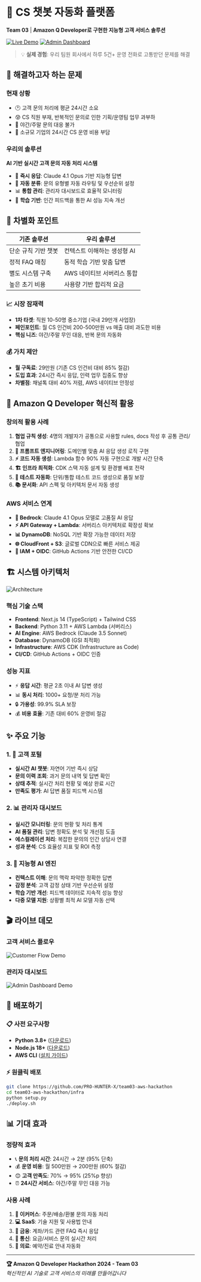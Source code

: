 # 🤖 CS 챗봇 자동화 플랫폼
**Team 03** | **Amazon Q Developer로 구현한 지능형 고객 서비스 솔루션**

[![Live Demo](https://img.shields.io/badge/🔴_LIVE-Demo-red?style=for-the-badge)](https://cs-chatbot-demo.aws-team03.com) [![Admin Dashboard](https://img.shields.io/badge/📊_ADMIN-Dashboard-blue?style=for-the-badge)](https://admin.cs-chatbot-demo.aws-team03.com)

> 💡 **실제 경험**: 우리 팀원 회사에서 하루 5건+ 운영 전화로 고통받던 문제를 해결

## 🎯 해결하고자 하는 문제

### 현재 상황
- 🕐 고객 문의 처리에 평균 24시간 소요
- 😰 CS 직원 부재, 반복적인 문의로 인한 기획/운영팀 업무 과부하  
- 🌙 야간/주말 문의 대응 불가
- 💸 소규모 기업의 24시간 CS 운영 비용 부담

### 우리의 솔루션
**AI 기반 실시간 고객 문의 자동 처리 시스템**
- 🚀 **즉시 응답**: Claude 4.1 Opus 기반 지능형 답변
- 🔄 **자동 분류**: 문의 유형별 자동 라우팅 및 우선순위 설정
- 📊 **통합 관리**: 관리자 대시보드로 효율적 모니터링
- 🎯 **학습 기반**: 인간 피드백을 통한 AI 성능 지속 개선

## 🌟 차별화 포인트

| 기존 솔루션 | 우리 솔루션 |
|------------|------------|
| 단순 규칙 기반 챗봇 | 컨텍스트 이해하는 생성형 AI |
| 정적 FAQ 매칭 | 동적 학습 기반 맞춤 답변 |
| 별도 시스템 구축 | AWS 네이티브 서버리스 통합 |
| 높은 초기 비용 | 사용량 기반 합리적 요금 |

### 📈 시장 잠재력
- **1차 타겟**: 직원 10-50명 중소기업 (국내 29만개 사업장)
- **페인포인트**: 월 CS 인건비 200-500만원 vs 매출 대비 과도한 비용
- **핵심 니즈**: 야간/주말 무인 대응, 반복 문의 자동화

### 💰 가치 제안
- **월 구독료**: 29만원 (기존 CS 인건비 대비 85% 절감)
- **도입 효과**: 24시간 즉시 응답, 인력 업무 집중도 향상
- **차별점**: 채널톡 대비 40% 저렴, AWS 네이티브 안정성

## 🔧 Amazon Q Developer 혁신적 활용

### 창의적 활용 사례
1. **협업 규칙 생성**: 4명의 개발자가 공통으로 사용할 rules, docs 작성 후 공통 관리/협업  
2. **🎯 프롬프트 엔지니어링**: 도메인별 맞춤 AI 응답 생성 로직 구현
3. **⚡ 코드 자동 생성**: Lambda 함수 90% 자동 구현으로 개발 시간 단축
4. **🏗️ 인프라 최적화**: CDK 스택 자동 설계 및 환경별 배포 전략
5. **🧪 테스트 자동화**: 단위/통합 테스트 코드 생성으로 품질 보장
6. **📚 문서화**: API 스펙 및 아키텍처 문서 자동 생성

### AWS 서비스 연계
- **🧠 Bedrock**: Claude 4.1 Opus 모델로 고품질 AI 응답
- **⚡ API Gateway + Lambda**: 서버리스 아키텍처로 확장성 확보
- **📊 DynamoDB**: NoSQL 기반 확장 가능한 데이터 저장
- **🌐 CloudFront + S3**: 글로벌 CDN으로 빠른 서비스 제공
- **🔐 IAM + OIDC**: GitHub Actions 기반 안전한 CI/CD

## 🏗️ 시스템 아키텍처

![Architecture](docs/architecture.png)

### 핵심 기술 스택
- **Frontend**: Next.js 14 (TypeScript) + Tailwind CSS
- **Backend**: Python 3.11 + AWS Lambda (서버리스)
- **AI Engine**: AWS Bedrock (Claude 3.5 Sonnet)
- **Database**: DynamoDB (GSI 최적화)
- **Infrastructure**: AWS CDK (Infrastructure as Code)
- **CI/CD**: GitHub Actions + OIDC 인증

### 성능 지표
- ⚡ **응답 시간**: 평균 2초 이내 AI 답변 생성
- 📊 **동시 처리**: 1000+ 요청/분 처리 가능
- 🔒 **가용성**: 99.9% SLA 보장
- 💰 **비용 효율**: 기존 대비 60% 운영비 절감

## ✨ 주요 기능

### 1. 🎯 고객 포털
- **실시간 AI 챗봇**: 자연어 기반 즉시 상담
- **문의 이력 조회**: 과거 문의 내역 및 답변 확인
- **상태 추적**: 실시간 처리 현황 및 예상 완료 시간
- **만족도 평가**: AI 답변 품질 피드백 시스템

### 2. 📊 관리자 대시보드  
- **실시간 모니터링**: 문의 현황 및 처리 통계
- **AI 품질 관리**: 답변 정확도 분석 및 개선점 도출
- **에스컬레이션 처리**: 복잡한 문의의 인간 상담사 연결
- **성과 분석**: CS 효율성 지표 및 ROI 측정

### 3. 🧠 지능형 AI 엔진
- **컨텍스트 이해**: 문의 맥락 파악한 정확한 답변
- **감정 분석**: 고객 감정 상태 기반 우선순위 설정
- **학습 기반 개선**: 피드백 데이터로 지속적 성능 향상
- **다중 모델 지원**: 상황별 최적 AI 모델 자동 선택

## 🎬 라이브 데모

### 고객 서비스 플로우
![Customer Flow Demo](docs/demo-customer.gif)

### 관리자 대시보드
![Admin Dashboard Demo](docs/demo-admin.gif)

## 🚀 배포하기

### 📋 사전 요구사항
- **Python 3.8+** ([다운로드](https://www.python.org/downloads/))
- **Node.js 18+** ([다운로드](https://nodejs.org/))
- **AWS CLI** ([설치 가이드](https://docs.aws.amazon.com/cli/latest/userguide/getting-started-install.html))

### ⚡ 원클릭 배포
```bash
git clone https://github.com/PRO-HUNTER-X/team03-aws-hackathon
cd team03-aws-hackathon/infra
python setup.py 
./deploy.sh
```

## 📊 기대 효과

### 정량적 효과
- 📞 **문의 처리 시간**: 24시간 → 2분 (95% 단축)
- 💰 **운영 비용**: 월 500만원 → 200만원 (60% 절감)  
- 😊 **고객 만족도**: 70% → 95% (25%p 향상)
- ⏰ **24시간 서비스**: 야간/주말 무인 대응 가능

### 사용 사례
1. **🛒 이커머스**: 주문/배송/환불 문의 자동 처리
2. **💻 SaaS**: 기술 지원 및 사용법 안내
3. **🏦 금융**: 계좌/카드 관련 FAQ 즉시 응답
4. **📱 통신**: 요금/서비스 문의 실시간 처리
5. **🏥 의료**: 예약/진료 안내 자동화

---

**🏆 Amazon Q Developer Hackathon 2024 - Team 03**  
*혁신적인 AI 기술로 고객 서비스의 미래를 만들어갑니다*
